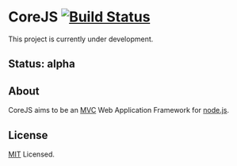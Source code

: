 # CoreJS [![Build Status](https://secure.travis-ci.org/core/corejs.png)](http://travis-ci.org/core/corejs)

This project is currently under development.

## Status: alpha

## About

CoreJS aims to be an [MVC](http://en.wikipedia.org/wiki/Model%E2%80%93view%E2%80%93controller) 
Web Application Framework for [node.js](http://nodejs.org).

## License

[MIT](http://www.opensource.org/licenses/mit-license.php) Licensed.